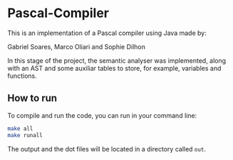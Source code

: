 # Pascal-Compiler

This is an implementation of a Pascal compiler using Java made by:

Gabriel Soares, Marco Oliari and Sophie Dilhon

In this stage of the project, the semantic analyser was implemented, along with an AST and some auxiliar tables to store, for example, variables and functions. 

## How to run
To compile and run the code, you can run in your command line:
```sh
make all
make runall
```

The output and the dot files will be located in a directory called `out`.